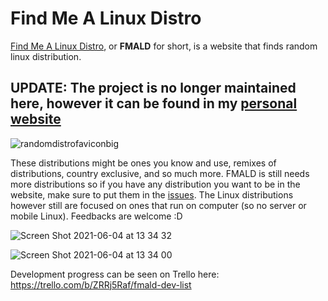 # **Find Me A Linux Distro**

[Find Me A Linux Distro](https://kripc2160.github.io/fmald.html), or **FMALD** for short, is a website that finds random linux distribution. 

## UPDATE: The project is no longer maintained here, however it can be found in my [personal website](https://kripc2160.github.com/fmald.html)

![randomdistrofaviconbig](https://user-images.githubusercontent.com/65854891/114965351-62da4500-9eab-11eb-8f6c-47671ce58741.png)

These distributions might be ones you know and use, remixes of distributions, country exclusive, and so much more. FMALD is still needs more distributions so if you have any distribution you want to be in the website, make sure to put them in the [issues](https://github.com/KripC2160/findmealinuxdistro/issues). The Linux distributions however still are focused on ones that run on computer (so no server or mobile Linux). 
Feedbacks are welcome :D 

![Screen Shot 2021-06-04 at 13 34 32](https://user-images.githubusercontent.com/65854891/120747174-8a5c9e00-c53b-11eb-9763-acbe8c7e3dd8.png)

![Screen Shot 2021-06-04 at 13 34 00](https://user-images.githubusercontent.com/65854891/120747180-8df02500-c53b-11eb-9575-27961efa7da1.png)

Development progress can be seen on Trello here: https://trello.com/b/ZRRj5Raf/fmald-dev-list
